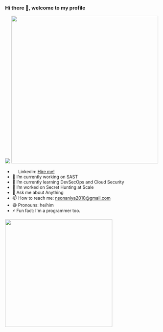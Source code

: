 ### Hi there 👋, welcome to my profile
<img src="https://komarev.com/ghpvc/?username=nsonaniya2010&color=green">
<img src="https://github-readme-stats.vercel.app/api?username=nsonaniya2010&show_icons=true&theme=tokyonight" width="480">

- <img src="https://i.imgur.com/A9IgaiM.png" width=15px> Linkedin: <a href="https://www.linkedin.com/in/neerajsonaniya/">Hire me!</a>
- 🔭 I’m currently working on SAST
- 🌱 I’m currently learning DevSecOps and Cloud Security
- 👯 I’m worked on Secret Hunting at Scale
- 💬 Ask me about Anything
- 📫 How to reach me: nsonaniya2010@gmail.com
- 😄 Pronouns: he/him
- ⚡ Fun fact: I'm a programmer too.


<img src="https://github-readme-stats.vercel.app/api/top-langs/?username=nsonaniya2010" width="350">
